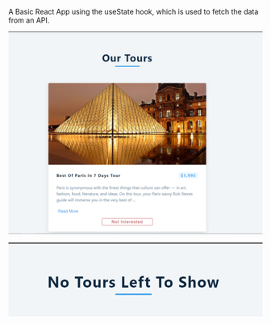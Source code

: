 A Basic React App using the useState hook, which is used to fetch the data from an API.

![](screenshots/Screenshot%202020-11-28%20195557.png)

![](screenshots/Screenshot%202020-11-28%20195632.png)
